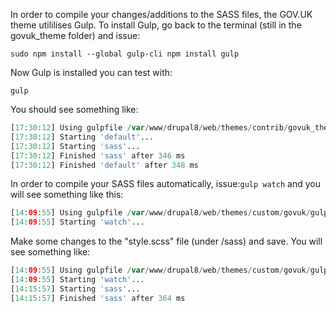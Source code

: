 In order to compile your changes/additions to the SASS files, the GOV.UK theme utililises Gulp. To install Gulp, go back to the terminal (still in the govuk\_theme folder) and issue:

`sudo npm install --global gulp-cli
npm install gulp`

Now Gulp is installed you can test with:

`gulp`

You should see something like:

```php
[17:30:12] Using gulpfile /var/www/drupal8/web/themes/contrib/govuk_theme/gulpfile.js
[17:30:12] Starting 'default'...
[17:30:12] Starting 'sass'...
[17:30:12] Finished 'sass' after 346 ms
[17:30:12] Finished 'default' after 348 ms
```

In order to compile your SASS files automatically, issue:`gulp watch` and you will see something like this:

```php
[14:09:55] Using gulpfile /var/www/drupal8/web/themes/custom/govuk/gulpfile.js
[14:09:55] Starting 'watch'...
```

Make some changes to the "style.scss" file (under /sass) and save. You will see something like:

```php
[14:09:55] Using gulpfile /var/www/drupal8/web/themes/custom/govuk/gulpfile.js
[14:09:55] Starting 'watch'...
[14:15:57] Starting 'sass'...
[14:15:57] Finished 'sass' after 364 ms
```